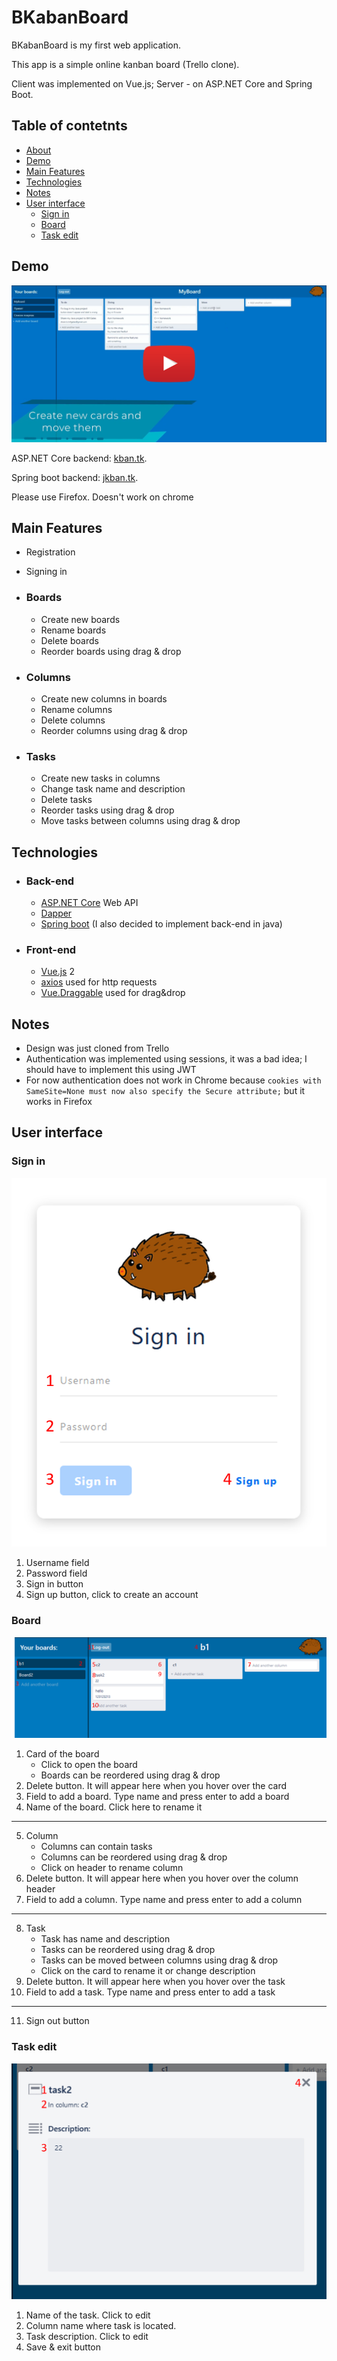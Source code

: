 # BKabanBoard

BKabanBoard is my first web application.

This app is a simple online kanban board (Trello clone).

Client was implemented on Vue.js; Server - on ASP.NET Core and Spring Boot.

## Table of contetnts

- [About](#bkabanboard)
- [Demo](#demo)
- [Main Features](#main-features)
- [Technologies](#technologies)
- [Notes](#notes)
- [User interface](#user-interface)
  - [Sign in](#sign-in)
  - [Board](#board)
  - [Task edit](#task-edit)

## Demo

[![Watch the video](./img/videoPreview.png)](https://youtu.be/ouE86FlNc2k)

ASP.NET Core backend: [kban.tk](https://kban.tk/).

Spring boot backend: [jkban.tk](https://jkban.tk/#/).

Please use Firefox. Doesn't work on chrome

## Main Features

- Registration
- Signing in

- ### Boards
  - Create new boards
  - Rename boards
  - Delete boards
  - Reorder boards using drag & drop
- ### Columns
  - Create new columns in boards
  - Rename columns
  - Delete columns
  - Reorder columns using drag & drop
- ### Tasks
  - Create new tasks in columns
  - Change task name and description
  - Delete tasks
  - Reorder tasks using drag & drop
  - Move tasks between columns using drag & drop

## Technologies

- ### Back-end
  - [ASP.NET Core](https://github.com/dotnet/aspnetcore) Web API
  - [Dapper](https://github.com/DapperLib/Dapper)
  - [Spring boot](https://github.com/spring-projects/spring-boot) (I also decided to implement back-end in java)
- ### Front-end
  - [Vue.js](https://github.com/vuejs/vue) 2
  - [axios](https://github.com/axios/axios) used for http requests
  - [Vue.Draggable](https://github.com/SortableJS/Vue.Draggable) used for drag&drop

## Notes

- Design was just cloned from Trello
- Authentication was implemented using sessions, it was a bad idea; I should have to implement this using JWT
- For now authentication does not work in Chrome because `cookies with SameSite=None must now also specify the Secure attribute;` but it works in Firefox

## User interface

### Sign in

![Sign in form](./img/signInForm.png)

1. Username field
2. Password field
3. Sign in button
4. Sign up button, click to create an account

### Board

![Board view](./img/boardView.png)

1. Card of the board
   - Click to open the board
   - Boards can be reordered using drag & drop
2. Delete button. It will appear here when you hover over the card
3. Field to add a board. Type name and press enter to add a board
4. Name of the board. Click here to rename it

---

5. Column
   - Columns can contain tasks
   - Columns can be reordered using drag & drop
   - Click on header to rename column
6. Delete button. It will appear here when you hover over the column header
7. Field to add a column. Type name and press enter to add a column

---

8. Task
   - Task has name and description
   - Tasks can be reordered using drag & drop
   - Tasks can be moved between columns using drag & drop
   - Click on the card to rename it or change description
9. Delete button. It will appear here when you hover over the task
10. Field to add a task. Type name and press enter to add a task

---

11. Sign out button

### Task edit

![Task edit form](./img/taskEditForm.png)

1. Name of the task. Click to edit
2. Column name where task is located.
3. Task description. Click to edit
4. Save & exit button
